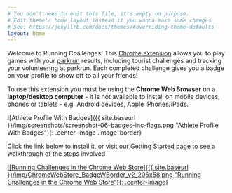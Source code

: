 ```yaml
---
# You don't need to edit this file, it's empty on purpose.
# Edit theme's home layout instead if you wanna make some changes
# See: https://jekyllrb.com/docs/themes/#overriding-theme-defaults
layout: home
---
```


Welcome to Running Challenges! This [Chrome extension](https://chrome.google.com/webstore/detail/running-challenges/kdapmdimgdebpgolimjnmcdlkbkddoif) allows you to play games with
your [parkrun](https://www.parkrun.com) results, including tourist challenges and tracking your volunteering at parkrun.
Each completed challenge gives you a badge on your profile to show off to all your friends!

To use this extension you must be using the **Chrome Web Browser** on a **laptop/desktop computer** -
it is not available to install on mobile devices, phones or tablets - e.g. Android devices, Apple iPhones/iPads.

![Athlete Profile With Badges]({{ site.baseurl }}/img/screenshots/screenshot-06-badges-inc-flags.png "Athlete Profile With Badges"){: .center-image .image-border}

Click the link below to install it, or visit our [Getting Started](/getstarted/) page to see a walkthrough of the steps involved

[![Running Challenges in the Chrome Web Store]({{ site.baseurl }}/img/ChromeWebStore_BadgeWBorder_v2_206x58.png "Running Challenges in the Chrome Web Store"){: .center-image}](https://chrome.google.com/webstore/detail/running-challenges/kdapmdimgdebpgolimjnmcdlkbkddoif)
